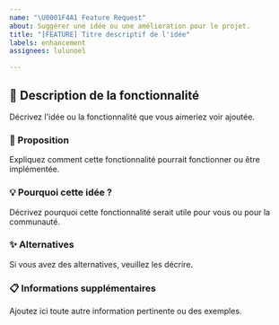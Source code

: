 ```yaml
---
name: "\U0001F4A1 Feature Request"
about: Suggérer une idée ou une amélioration pour le projet.
title: "[FEATURE] Titre descriptif de l'idée"
labels: enhancement
assignees: lulunoel

---
```


## 📝 Description de la fonctionnalité

Décrivez l'idée ou la fonctionnalité que vous aimeriez voir ajoutée.

### 🚀 Proposition
Expliquez comment cette fonctionnalité pourrait fonctionner ou être implémentée.

### 💡 Pourquoi cette idée ?
Décrivez pourquoi cette fonctionnalité serait utile pour vous ou pour la communauté.

### ✨ Alternatives
Si vous avez des alternatives, veuillez les décrire.

### 📋 Informations supplémentaires
Ajoutez ici toute autre information pertinente ou des exemples.
